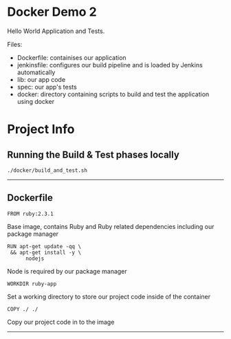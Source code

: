 # Docker Demo 2

Hello World Application and Tests.

Files:
- Dockerfile: containises our application
- jenkinsfile: configures our build pipeline and is loaded by Jenkins automatically
- lib: our app code
- spec: our app's tests
- docker: directory containing scripts to build and test the application using docker

# Project Info
## Running the Build & Test phases locally

`./docker/build_and_test.sh`

---

## Dockerfile

`FROM ruby:2.3.1`

Base image, contains Ruby and Ruby related dependencies including our package manager

```
RUN apt-get update -qq \
 && apt-get install -y \
      nodejs
```
Node is required by our package manager

`WORKDIR ruby-app`

Set a working directory to store our project code inside of the container

`COPY ./ ./`

Copy our project code in to the image

---



